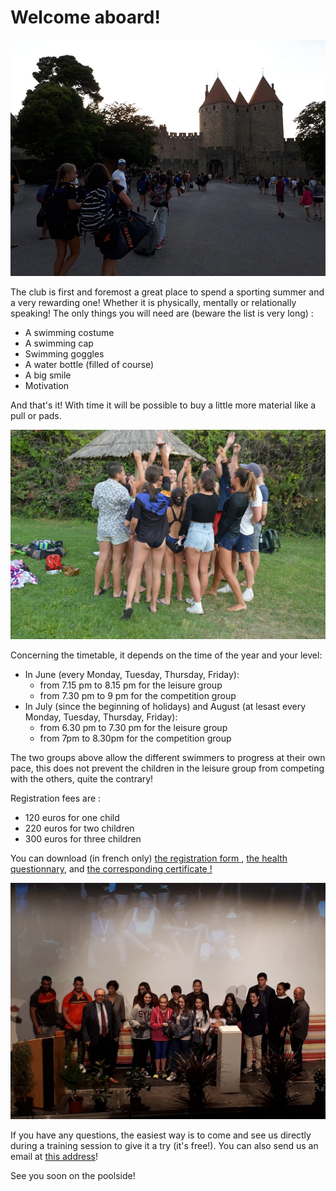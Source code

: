 # Welcome aboard!

<img src="/pictures/join/photoCompet.jpg" alt="team goin in competition picture">

The club is first and foremost a great place to spend a sporting summer and a very rewarding one! Whether it is physically, mentally or relationally speaking! The only things you will need are (beware the list is very long) :

- A swimming costume
- A swimming cap
- Swimming goggles
- A water bottle (filled of course)
- A big smile
- Motivation

And that's it! With time it will be possible to buy a little more material like a pull or pads.

<img src="/pictures/join/photoTeam.jpg" alt="team picture">

Concerning the timetable, it depends on the time of the year and your level:

- In June (every Monday, Tuesday, Thursday, Friday):
  - from 7.15 pm to 8.15 pm for the leisure group
  - from 7.30 pm to 9 pm for the competition group
- In July (since the beginning of holidays) and August (at lesast every Monday, Tuesday, Thursday, Friday):
  - from 6.30 pm to 7.30 pm for the leisure group
  - from 7pm to 8.30pm for the competition group

The two groups above allow the different swimmers to progress at their own pace, this does not prevent the children in the leisure group from competing with the others, quite the contrary!

Registration fees are :

- 120 euros for one child
- 220 euros for two children
- 300 euros for three children

You can download (in french only) <a href="pdf/ficheInscription.pdf" download> the registration form </a>, <a href="pdf/questionnaireSanté.pdf" download> the health questionnary</a>, and <a href="pdf/attestationQS.pdf" download> the corresponding certificate !</a>

<img src="/pictures/join/photoMairie.jpg" alt="members congrated by mayor">

If you have any questions, the easiest way is to come and see us directly during a training session to give it a try (it's free!). You can also send us an email at <a href="mailto:cnc66400@gmail.com">this address</a>!

See you soon on the poolside!
